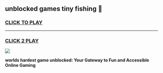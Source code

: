 
## unblocked games tiny fishing 👋
<h3>
<a href="https://premium.freeplayer.one?title=unblocked_games_tiny_fishing&ref=12F">CLICK TO PLAY</a></h3>
<hr>

<h3>
<a href="https://premium.freeplayer.one?title=unblocked_games_tiny_fishing&ref=12F">CLICK 2 PLAY</a>
  
</h3>

<a href="https://premium.freeplayer.one?title=unblocked_games_tiny_fishing&ref=12F/"><img src="https://clearcache.store/games.png"></a>


**worlds hardest game unblocked: Your Gateway to Fun and Accessible Online Gaming**

